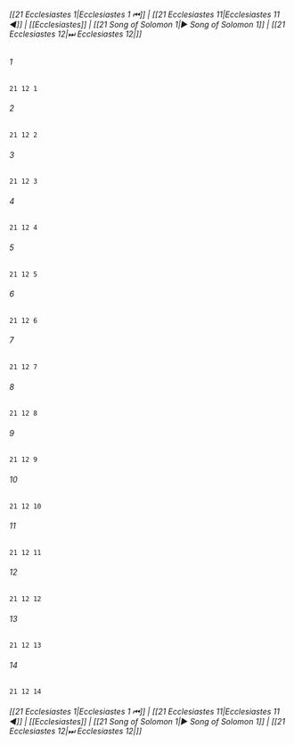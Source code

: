 
###### [[21 Ecclesiastes 1|Ecclesiastes 1 ⏮]] | [[21 Ecclesiastes 11|Ecclesiastes 11 ◀]] | [[Ecclesiastes]] | [[21 Song of Solomon 1|▶ Song of Solomon 1]] | [[21 Ecclesiastes 12|⏭ Ecclesiastes 12|]]

###### 1
``` verse
21 12 1 
```
###### 2
``` verse
21 12 2 
```
###### 3
``` verse
21 12 3 
```
###### 4
``` verse
21 12 4 
```
###### 5
``` verse
21 12 5 
```
###### 6
``` verse
21 12 6 
```
###### 7
``` verse
21 12 7 
```
###### 8
``` verse
21 12 8 
```
###### 9
``` verse
21 12 9 
```
###### 10
``` verse
21 12 10 
```
###### 11
``` verse
21 12 11 
```
###### 12
``` verse
21 12 12 
```
###### 13
``` verse
21 12 13 
```
###### 14
``` verse
21 12 14 
```

###### [[21 Ecclesiastes 1|Ecclesiastes 1 ⏮]] | [[21 Ecclesiastes 11|Ecclesiastes 11 ◀]] | [[Ecclesiastes]] | [[21 Song of Solomon 1|▶ Song of Solomon 1]] | [[21 Ecclesiastes 12|⏭ Ecclesiastes 12|]]

